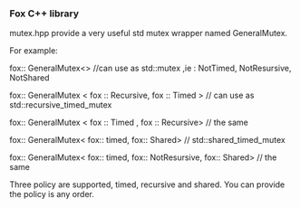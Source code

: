 ### Fox C++ library

mutex.hpp provide a very useful std mutex wrapper named GeneralMutex.

For example:

fox:: GeneralMutex<> //can use as std::mutex ,ie : NotTimed, NotResursive, NotShared

fox:: GeneralMutex < fox :: Recursive, fox :: Timed > // can use as std::recursive_timed_mutex

fox:: GeneralMutex < fox :: Timed , fox :: Recursive> // the same


fox:: GeneralMutex< fox:: timed, fox:: Shared>  // std::shared_timed_mutex

fox:: GeneralMutex< fox:: timed, fox:: NotResursive, fox:: Shared>  // the same


Three policy are supported, timed, recursive and shared. You can provide the policy is any order.

